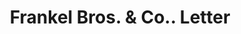 ---
doi: 10.7916/D8058T0Q
date_other: '1906'
date_other_textual: '1906'
form: correspondence
genre:
- Letters (correspondence)
name:
- Frankel Bros. & Co.
object_in_context_url: https://biggert.cul.columbia.edu/items/view/ave_biggert_01185
subject_hierarchical_geographic:
- Rochester, New York, United States
subject_name:
- Frankel Bros. & Co.
title: Frankel Bros. & Co.. Letter
sort_title: Frankel Bros. & Co.. Letter
call_number: ave_biggert_01185
coordinates:
- 43.16555555555556,-77.61138888888888
pid: ave_biggert_01185
identifiers: ave_biggert_01185
canvas_id: ldpd:396448
permalink: "/items/ave_biggert_01185/"
layout: iiif-image-page
---